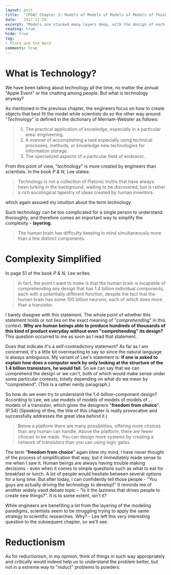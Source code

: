 ```yaml
---
layout: post
title:  "[P&N] Chapter 3: Models of Models of Models of Models of Things"
date:   2017-11-20
excerpt: "Models are stacked many layers deep, with the design of each layer affecting the designs both above and below it; Digital technology, particularly, has, in effect, mostly removed any meaningful physical constraints from a broad class of engineered systems..."
reading: true
hide: true
tag:
- Plato and the Nerd
comments: true
---
```


# What is Technology?

We have been talking about technology all the time, no matter the annual "Apple Event" or the chatting among people. But what is technology anyway?

As mentioned in the previous chapter, the engineers focus on how to create objects that best fit the model while scientists do so the other way around. "*Technology*" is defined in the dictionary of Merriam-Webster as follows:

> 1. The practical application of knowledge, especially in a particular area: engineering.
> 2. A manner of accomplishing a task especially using technical processes, methods, or knowledge new technologies for information storage.
> 3. The specialized aspects of a particular field of endeavor.

From this point of view, "*technology*" is more created by engineers than scientists. In the book *P & N*, Lee states:

> Technology is not a collection of Platonic truths that have always been lurking in the background, waiting to be discovered, but is rather a rich sociological tapestry of ideas created by human inventors.

which again assured my intuition about the term *technology*.

Such technology can be too complicated for a single person to understand thoroughly, and therefore comes an important way to simplify the complexity - **layering**.

> The human brain has difficulty keeping in mind simultaneously more than a few distinct components.

# Complexity Simplified

In page 51 of the book *P & N*, Lee writes:

> In fact, the point I want to make is that the human brain is incapable of comprehending any design that has 1.4 billion individual components, each with a potentially different function, despite the fact that the human brain has some 100 billion neurons, each of which does more than a transistor.

I barely disagree with this statement. The whole point of whether this statement holds or not lies on the exact meaning of "*comprehending*" in this context. **Why are human beings able to produce hundreds of thousands of this kind of product everyday without even "comprehending" its design?** This question occurred to me as soon as I read that statement.

Does that indicate it's a self-contradictory statement? As far as I am concerned, it's a little bit overreacting to say so since the natural language is always ambiguous. My variant of Lee's statement is: **If one is asked to explain how does a computer work by only looking at the structure of the 1.4 billion transistors, he would fail.** So we can say that we can comprehend the design or we can't, both of which would make sense under some particular contexts, totally depending on what do we mean by "comprehend". (This is a rather nerdy paragraph.)

So how do we even try to understand the 1.4-billion-component design? According to Lee, we use models of models of models of models of ... models of a transistor, which gives the designers "**freedom from choice**".(P.54) (Speaking of this, the title of this chapter is really provocative and successfully addresses the great idea behind it.)

> Below a platform there are many possibilities, offering more choices than any human can handle. Above the platform, there are fewer choices to be made. You can design more systems by creating a network of transistors than you can using logic gates.

The term "**freedom from choice**" again blew my mind, I have never thought of the process of simplification that way, but it immediately made sense to me when I saw it. Human beings are always having trouble making decisions - even when it comes to simple questions such as what to eat for breakfast or lunch. A lot of people would hesitate between several options for a long time. But after today, I can confidently tell those people - "You guys are actually driving the technology to develop!" It reminds me of another widely used debate topic - "Is it the laziness that drives people to create new things?". It is to some extent, isn't it?

While engineers are benefiting a lot from the layering of the modeling paradigms, scientists seem to be struggling trying to apply the same strategy to scientific researches. Why? - Lee left this very interesting question to the subsequent chapter, so we'll see.

# Reductionism

As for reductionism, in my opinion, think of things in such way appropriately and critically would indeed help us to understand the problem better, but not in a extreme way to "*reduct*" problems to powders. 